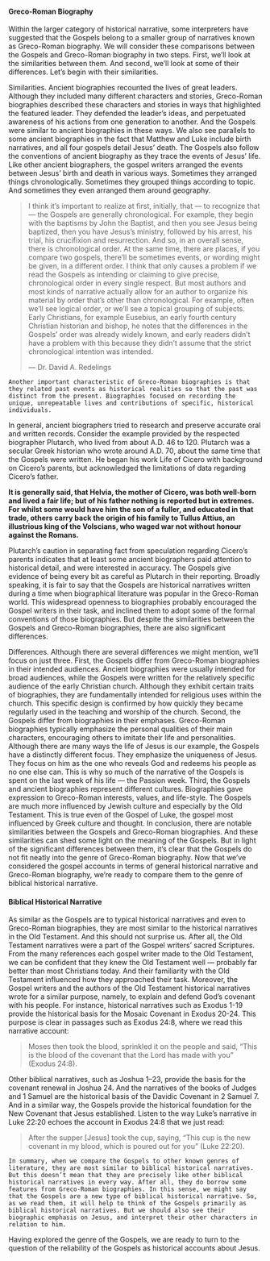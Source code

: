 #### Greco-Roman Biography

Within the larger category of historical narrative, some interpreters have suggested that the Gospels belong to a smaller group of narratives known as Greco-Roman biography. 
We will consider these comparisons between the Gospels and Greco-Roman biography in two steps. First, we’ll look at the similarities between them. And second, we’ll look at some of their differences. Let’s begin with their similarities.

Similarities. Ancient biographies recounted the lives of great leaders. Although they included many different characters and stories, Greco-Roman biographies described these characters and stories in ways that highlighted the featured leader. They defended the leader’s ideas, and perpetuated awareness of his actions from one generation to another. And the Gospels were similar to ancient biographies in these ways.
	We also see parallels to some ancient biographies in the fact that Matthew and Luke include birth narratives, and all four gospels detail Jesus’ death. The Gospels also follow the conventions of ancient biography as they trace the events of Jesus’ life. Like other ancient biographers, the gospel writers arranged the events between Jesus’ birth and death in various ways. Sometimes they arranged things chronologically. Sometimes they grouped things according to topic. And sometimes they even arranged them around geography.

> I think it’s important to realize at first, initially, that — to recognize that — the Gospels are generally chronological. For example, they begin with the baptisms by John the Baptist, and then you see Jesus being baptized, then you have Jesus’s ministry, followed by his arrest, his trial, his crucifixion and resurrection. And so, in an overall sense, there is chronological order. At the same time, there are places, if you compare two gospels, there’ll be sometimes events, or wording might be given, in a different order. I think that only causes a problem if we read the Gospels as intending or claiming to give precise, chronological order in every single respect. But most authors and most kinds of narrative actually allow for an author to organize his material by order that’s other than chronological. For example, often we’ll see logical order, or we’ll see a topical grouping of subjects. Early Christians, for example Eusebius, an early fourth century Christian historian and bishop, he notes that the differences in the Gospels’ order was already widely known, and early readers didn’t have a problem with this because they didn’t assume that the strict chronological intention was intended. 
> 
> — Dr. David A. Redelings

	Another important characteristic of Greco-Roman biographies is that they related past events as historical realities so that the past was distinct from the present. Biographies focused on recording the unique, unrepeatable lives and contributions of specific, historical individuals. 
In general, ancient biographers tried to research and preserve accurate oral and written records. Consider the example provided by the respected biographer Plutarch, who lived from about A.D. 46 to 120. Plutarch was a secular Greek historian who wrote around A.D. 70, about the same time that the Gospels were written. He began his work Life of Cicero with background on Cicero’s parents, but acknowledged the limitations of data regarding Cicero’s father. 

**It is generally said, that Helvia, the mother of Cicero, was both well-born and lived a fair life; but of his father nothing is reported but in extremes. For whilst some would have him the son of a fuller, and educated in that trade, others carry back the origin of his family to Tullus Attius, an illustrious king of the Volscians, who waged war not without honour against the Romans.** 

Plutarch’s caution in separating fact from speculation regarding Cicero’s parents indicates that at least some ancient biographers paid attention to historical detail, and were interested in accuracy. The Gospels give evidence of being every bit as careful as Plutarch in their reporting.
	Broadly speaking, it is fair to say that the Gospels are historical narratives written during a time when biographical literature was popular in the Greco-Roman world. This widespread openness to biographies probably encouraged the Gospel writers in their task, and inclined them to adopt some of the formal conventions of those biographies. 
But despite the similarities between the Gospels and Greco-Roman biographies, there are also significant differences.

Differences. Although there are several differences we might mention, we’ll focus on just three. First, the Gospels differ from Greco-Roman biographies in their intended audiences. 
Ancient biographies were usually intended for broad audiences, while the Gospels were written for the relatively specific audience of the early Christian church. Although they exhibit certain traits of biographies, they are fundamentally intended for religious uses within the church. This specific design is confirmed by how quickly they became regularly used in the teaching and worship of the church. 
Second, the Gospels differ from biographies in their emphases. Greco-Roman biographies typically emphasize the personal qualities of their main characters, encouraging others to imitate their life and personalities. Although there are many ways the life of Jesus is our example, the Gospels have a distinctly different focus. They emphasize the uniqueness of Jesus. They focus on him as the one who reveals God and redeems his people as no one else can. This is why so much of the narrative of the Gospels is spent on the last week of his life — the Passion week.
	Third, the Gospels and ancient biographies represent different cultures. Biographies gave expression to Greco-Roman interests, values, and life-style. The Gospels are much more influenced by Jewish culture and especially by the Old Testament. This is true even of the Gospel of Luke, the gospel most influenced by Greek culture and thought. 
	In conclusion, there are notable similarities between the Gospels and Greco-Roman biographies. And these similarities can shed some light on the meaning of the Gospels. But in light of the significant differences between them, it’s clear that the Gospels do not fit neatly into the genre of Greco-Roman biography. 
Now that we’ve considered the gospel accounts in terms of general historical narrative and Greco-Roman biography, we’re ready to compare them to the genre of biblical historical narrative.


#### Biblical Historical Narrative

As similar as the Gospels are to typical historical narratives and even to Greco-Roman biographies, they are most similar to the historical narratives in the Old Testament. And this should not surprise us. After all, the Old Testament narratives were a part of the Gospel writers’ sacred Scriptures. From the many references each gospel writer made to the Old Testament, we can be confident that they knew the Old Testament well — probably far better than most Christians today. And their familiarity with the Old Testament influenced how they approached their task. 
Moreover, the Gospel writers and the authors of the Old Testament historical narratives wrote for a similar purpose, namely, to explain and defend God’s covenant with his people. For instance, historical narratives such as Exodus 1-19 provide the historical basis for the Mosaic Covenant in Exodus 20-24. 
	This purpose is clear in passages such as Exodus 24:8, where we read this narrative account: 

> Moses then took the blood, sprinkled it on the people and said, “This is the blood of the covenant that the Lord has made with you” (Exodus 24:8).

Other biblical narratives, such as Joshua 1–23, provide the basis for the covenant renewal in Joshua 24. And the narratives of the books of Judges and 1 Samuel are the historical basis of the Davidic Covenant in 2 Samuel 7. And in a similar way, the Gospels provide the historical foundation for the New Covenant that Jesus established. 
	Listen to the way Luke’s narrative in Luke 22:20 echoes the account in Exodus 24:8 that we just read: 

> After the supper [Jesus] took the cup, saying, “This cup is the new covenant in my blood, which is poured out for you” (Luke 22:20).

	In summary, when we compare the Gospels to other known genres of literature, they are most similar to biblical historical narratives. But this doesn’t mean that they are precisely like other biblical historical narratives in every way. After all, they do borrow some features from Greco-Roman biographies. In this sense, we might say that the Gospels are a new type of biblical historical narrative. So, as we read them, it will help to think of the Gospels primarily as biblical historical narratives. But we should also see their biographic emphasis on Jesus, and interpret their other characters in relation to him. 
Having explored the genre of the Gospels, we are ready to turn to the question of the reliability of the Gospels as historical accounts about Jesus.
